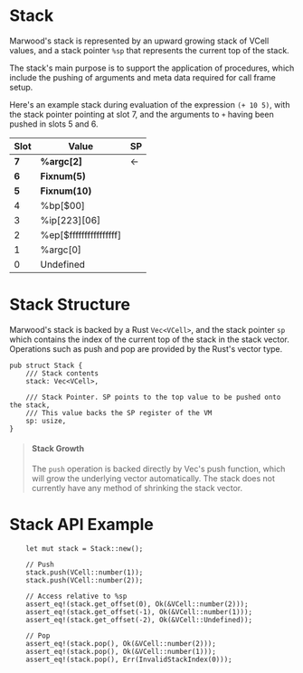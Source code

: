 # Stack

Marwood's stack is represented by an upward growing stack of VCell values, and a stack pointer `%sp` that represents the current top of the stack.

The stack's main purpose is to support the application of procedures, which include the pushing of arguments and meta data required for call frame setup.

Here's an example stack during evaluation of the expression `(+ 10 5)`, with the stack pointer pointing at slot 7, and the arguments to `+` having been pushed in slots 5 and 6.

| Slot     | Value                   | SP |
|----------|-------------------------|----|
| **7**    | **%argc[2]**            | ←  |
| **6**    | **Fixnum(5)**           |    |
| **5**    | **Fixnum(10)**          |    |
| 4        | %bp[$00]                |    |
| 3        | %ip[$223][$06]          |    |
| 2        | %ep[$ffffffffffffffff]  |    |
| 1        | %argc[0]                |    |
| 0        | Undefined               |    |


# Stack Structure

Marwood's stack is backed by a Rust `Vec<VCell>`, and the stack pointer `sp` which contains the index of the current top of the stack in the stack vector. Operations such as push and pop are provided by the Rust's vector type.

```rust,noplayground
pub struct Stack {
    /// Stack contents
    stack: Vec<VCell>,

    /// Stack Pointer. SP points to the top value to be pushed onto the stack,
    /// This value backs the SP register of the VM
    sp: usize,
}
```

>#### Stack Growth
>The `push` operation is backed directly by Vec's push function, which will grow the underlying vector automatically. The stack does not currently have any method of shrinking the stack vector.


# Stack API Example

```rust,noplayground
    let mut stack = Stack::new();

    // Push
    stack.push(VCell::number(1));
    stack.push(VCell::number(2));

    // Access relative to %sp
    assert_eq!(stack.get_offset(0), Ok(&VCell::number(2)));
    assert_eq!(stack.get_offset(-1), Ok(&VCell::number(1)));
    assert_eq!(stack.get_offset(-2), Ok(&VCell::Undefined));

    // Pop
    assert_eq!(stack.pop(), Ok(&VCell::number(2)));
    assert_eq!(stack.pop(), Ok(&VCell::number(1)));
    assert_eq!(stack.pop(), Err(InvalidStackIndex(0)));
```